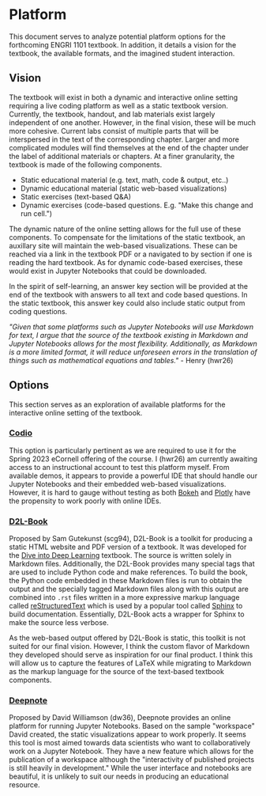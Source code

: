 # Platform

This document serves to analyze potential platform options for the forthcoming
ENGRI 1101 textbook. In addition, it details a vision for the textbook, the
available formats, and the imagined student interaction.

## Vision

The textbook will exist in both a dynamic and interactive online setting
requiring a live coding platform as well as a static textbook version.
Currently, the textbook, handout, and lab materials exist largely independent
of one another. However, in the final vision, these will be much more cohesive.
Current labs consist of multiple parts that will be interspersed in the text of
the corresponding chapter. Larger and more complicated modules will find
themselves at the end of the chapter under the label of additional materials
or chapters. At a finer granularity, the textbook is made of the following
components.

- Static educational material (e.g. text, math, code & output, etc..)
- Dynamic educational material (static web-based visualizations)
- Static exercises (text-based Q&A)
- Dynamic exercises (code-based questions. E.g. "Make this change and run cell.")

The dynamic nature of the online setting allows for the full use of these
components. To compensate for the limitations of the static textbook, an
auxillary site will maintain the web-based visualizations. These can be reached
via a link in the textbook PDF or a navigated to by section if one is reading
the hard textbook. As for dynamic code-based exercises, these would exist in
Jupyter Notebooks that could be downloaded.

In the spirit of self-learning, an answer key section will be provided at the
end of the textbook with answers to all text and code based questions. In the
static textbook, this answer key could also include static output from
coding questions.

*"Given that some platforms such as Jupyter Notebooks will use Markdown for text,
I argue that the source of the textbook existing in Markdown and Jupyter Notebooks
allows for the most flexibility. Additionally, as Markdown is a more limited
format, it will reduce unforeseen errors in the translation of things such as
mathematical equations and tables."* - Henry (hwr26)

## Options

This section serves as an exploration of available platforms for the
interactive online setting of the textbook.

### [Codio][1]

This option is particularly pertinent as we are required to use it for the
Spring 2023 eCornell offering of the course. I (hwr26) am currently awaiting
access to an instructional account to test this platform myself. From available
demos, it appears to provide a powerful IDE that should handle our Jupyter
Notebooks and their embedded web-based visualizations. However, it is hard to
gauge without testing as both [Bokeh][4] and [Plotly][5] have the propensity to
work poorly with online IDEs.

### [D2L-Book][2]

Proposed by Sam Gutekunst (scg94), D2L-Book is a toolkit for producing a static
HTML website and PDF version of a textbook. It was developed for the [Dive into
Deep Learning][6] textbook. The source is written solely in Markdown files.
Additionally, the D2L-Book provides many special tags that are used to include
Python code and make references. To build the book, the Python code embedded in
these Markdown files is run to obtain the output and the specially tagged
Markdown files along with this output are combined into `.rst` files written in
a more expressive markup language called [reStructuredText][7] which is used by
a popular tool called [Sphinx][8] to build documentation. Essentially, D2L-Book
acts a wrapper for Sphinx to make the source less verbose.

As the web-based output offered by D2L-Book is static, this toolkit is not
suited for our final vision. However, I think the custom flavor of Markdown
they developed should serve as inspiration for our final product. I think this
will allow us to capture the features of LaTeX while migrating to Markdown as
the markup language for the source of the text-based textbook components.

### [Deepnote][3]

Proposed by David Williamson (dw36), Deepnote provides an online platform
for running Jupyter Notebooks. Based on the sample "workspace" David created,
the static visualizations appear to work properly. It seems this tool is most
aimed towards data scientists who want to collaboratively work on a Jupyter
Notebook. They have a new feature which allows for the publication of a
workspace although the "interactivity of published projects is still heavily
in development." While the user interface and notebooks are beautiful, it is
unlikely to suit our needs in producing an educational resource.

[1]: <https://www.codio.com> "Codio"
[2]: <https://book.d2l.ai> "D2L-Book"
[3]: <https://deepnote.com> "Deepnote"
[4]: <https://docs.bokeh.org/en/latest/> "Bokeh"
[5]: <https://plotly.com> "Plotly"
[6]: <https://d2l.ai> "Dive into Deep Learning"
[7]: <https://www.sphinx-doc.org/en/master/usage/restructuredtext/basics.html> "reStructuredText"
[8]: <https://www.sphinx-doc.org/en/master/index.html> "Sphinx"
